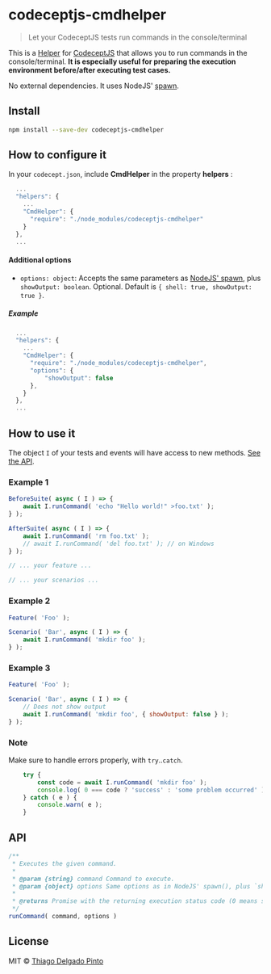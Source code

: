 # codeceptjs-cmdhelper

> Let your CodeceptJS tests run commands in the console/terminal

This is a [Helper](https://codecept.io/helpers/) for [CodeceptJS](https://codecept.io/) that allows you to run commands in the console/terminal. **It is especially useful for preparing the execution environment before/after executing test cases.**

No external dependencies. It uses NodeJS' [spawn](https://nodejs.org/api/child_process.html#child_process_child_process_spawn_command_args_options).

## Install

```bash
npm install --save-dev codeceptjs-cmdhelper
```

## How to configure it

In your `codecept.json`, include **CmdHelper** in the property **helpers** :

```js
  ...
  "helpers": {
    ...
    "CmdHelper": {
      "require": "./node_modules/codeceptjs-cmdhelper"
    }
  },
  ...
```

#### Additional options

- `options: object`: Accepts the same parameters as [NodeJS' spawn](https://nodejs.org/api/child_process.html#child_process_child_process_spawn_command_args_options), plus `showOutput: boolean`. Optional. Default is `{ shell: true, showOutput: true }`.

##### Example

```js
  ...
  "helpers": {
    ...
    "CmdHelper": {
      "require": "./node_modules/codeceptjs-cmdhelper",
      "options": {
          "showOutput": false
      },
    }
  },
  ...
```

## How to use it

The object `I` of your tests and events will have access to new methods. [See the API](#api).


### Example 1

```js
BeforeSuite( async ( I ) => {
    await I.runCommand( 'echo "Hello world!" >foo.txt' );
} );

AfterSuite( async ( I ) => {
    await I.runCommand( 'rm foo.txt' );
    // await I.runCommand( 'del foo.txt' ); // on Windows
} );

// ... your feature ...

// ... your scenarios ...
```

### Example 2

```js
Feature( 'Foo' );

Scenario( 'Bar', async ( I ) => {
    await I.runCommand( 'mkdir foo' );
} );
```

### Example 3

```js
Feature( 'Foo' );

Scenario( 'Bar', async ( I ) => {
    // Does not show output
    await I.runCommand( 'mkdir foo', { showOutput: false } );
} );
```

### Note

Make sure to handle errors properly, with `try`..`catch`.

```js
    try {
        const code = await I.runCommand( 'mkdir foo' );
        console.log( 0 === code ? 'success' : 'some problem occurred' );
    } catch ( e ) {
        console.warn( e );
    }
```


## API

```js
/**
 * Executes the given command.
 *
 * @param {string} command Command to execute.
 * @param {object} options Same options as in NodeJS' spawn(), plus `showOutput: boolean`. Optional. Default is `{ shell: true, showOutput: true }`.
 *
 * @returns Promise with the returning execution status code (0 means success)
 */
runCommand( command, options )
```


## License

MIT © [Thiago Delgado Pinto](https://github.com/thiagodp)